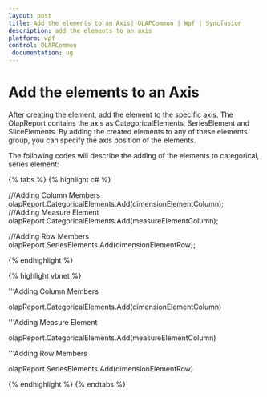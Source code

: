 ```yaml
---
layout: post
title: Add the elements to an Axis| OLAPCommon | Wpf | Syncfusion
description: add the elements to an axis
platform: wpf
control: OLAPCommon
 documentation: ug
---
```


# Add the elements to an Axis

After creating the element, add the element to the specific axis. The OlapReport contains the axis as CategoricalElements, SeriesElement and SliceElements. By adding the created elements to any of these elements group, you can specify the axis position of the elements.

The following codes will describe the adding of the elements to categorical, series element:

{% tabs %}
{% highlight c# %}



///Adding Column Members
olapReport.CategoricalElements.Add(dimensionElementColumn);
///Adding Measure Element
olapReport.CategoricalElements.Add(measureElementColumn);

///Adding Row Members
olapReport.SeriesElements.Add(dimensionElementRow);

{% endhighlight  %}



{% highlight vbnet %}



'''Adding Column Members

olapReport.CategoricalElements.Add(dimensionElementColumn)

'''Adding Measure Element

olapReport.CategoricalElements.Add(measureElementColumn)



'''Adding Row Members

olapReport.SeriesElements.Add(dimensionElementRow)



{% endhighlight  %}
{% endtabs %}
